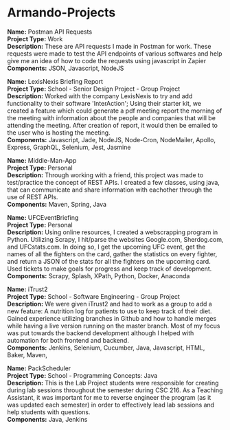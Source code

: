 # Armando-Projects


**Name:** Postman API Requests<br/>**Project Type:** Work<br/>**Description:** These are API requests I made in Postman for work. These requests were made to test the API endpoints of various softwares and help give me an idea of how to code the requests using javascript in Zapier<br/>**Components:** JSON, Javascript, NodeJS

**Name:** LexisNexis Briefing Report<br/>**Project Type:** School - Senior Design Project - Group Project<br/>**Description:** Worked with the company LexisNexis to try and add functionality to their software 'InterAction'; Using their starter kit, we created a feature which could generate a pdf meeting report the morning of the meeting with information about the people and companies that will be attending the meeting. After creation of report, it would then be emailed to the user who is hosting the meeting.<br/>**Components:** Javascript, Jade, NodeJS, Node-Cron, NodeMailer, Apollo, Express, GraphQL, Selenium, Jest, Jasmine

**Name:** Middle-Man-App<br/>**Project Type:** Personal<br/>**Description:** Through working with a friend, this project was made to test/practice the concept of REST APIs. I created a few classes, using java, that can communicate and share information with eachother through the use of REST APIs.<br/>**Components:** Maven, Spring, Java

**Name:** UFCEventBriefing<br/>**Project Type:** Personal<br/>**Description:** Using online resources, I created a webscrapping program in Python. Utilizing Scrapy, I hit/parse the websites Google.com, Sherdog.com, and UFCstats.com. In doing so, I get the upcoming UFC event, get the names of all the fighters on the card, gather the statistics on every fighter, and return a JSON of the stats for all the fighters on the upcoming card. Used tickets to make goals for progress and keep track of development.<br/>**Components:** Scrapy, Splash, XPath, Python, Docker, Anaconda

**Name:** iTrust2<br/>**Project Type:** School - Software Engineering - Group Project<br/>**Description:** We were given iTrust2 and had to work as a group to add a new feature: A nutrition log for patients to use to keep track of their diet. Gained experience utilizing branches in Github and how to handle merges while having a live version running on the master branch. Most of my focus was put towards the backend development although I helped with automation for both frontend and backend.<br/>**Components:** Jenkins, Selenium, Cucumber, Java, Javascript, HTML, Baker, Maven,  

**Name:** PackScheduler<br/>**Project Type:** School - Programming Concepts: Java<br/>**Description:** This is the Lab Project students were responsible for creating during lab sessions throughout the semester during CSC 216. As a Teaching Assistant, it was important for me to reverse engineer the program (as it was updated each semester) in order to effectively lead lab sessions and help students with questions.<br/>**Components:** Java, Jenkins
